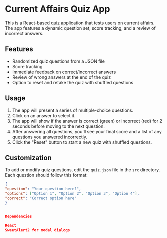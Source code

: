 # Current Affairs Quiz App

This is a React-based quiz application that tests users on current affairs. The app features a dynamic question set, score tracking, and a review of incorrect answers.

## Features

- Randomized quiz questions from a JSON file
- Score tracking
- Immediate feedback on correct/incorrect answers
- Review of wrong answers at the end of the quiz
- Option to reset and retake the quiz with shuffled questions

## Usage

1. The app will present a series of multiple-choice questions.
2. Click on an answer to select it.
3. The app will show if the answer is correct (green) or incorrect (red) for 2 seconds before moving to the next question.
4. After answering all questions, you'll see your final score and a list of any questions you answered incorrectly.
5. Click the "Reset" button to start a new quiz with shuffled questions.

## Customization

To add or modify quiz questions, edit the `quiz.json` file in the `src` directory. Each question should follow this format:

```json
{
"question": "Your question here?",
"options": ["Option 1", "Option 2", "Option 3", "Option 4"],
"correct": "Correct option here"
}


Dependencies

React
SweetAlert2 for modal dialogs
